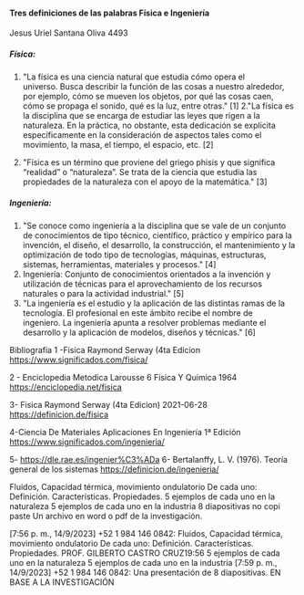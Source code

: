 

#### Tres definiciones de las palabras Física e Ingeniería

Jesus Uriel Santana Oliva
4493
##### **Física**:

1. "La física es una ciencia natural que estudia cómo opera el universo. Busca describir la función de las cosas a nuestro alrededor, por ejemplo, cómo se mueven los objetos, por qué las cosas caen, cómo se propaga el sonido, qué es la luz, entre otras."  [1]
2."La física es la disciplina que se encarga de estudiar las leyes que rigen a la naturaleza. En la práctica, no obstante, esta dedicación se explicita específicamente en la consideración de aspectos tales como el movimiento, la masa, el tiempo, el espacio, etc. [2]

3. "Física es un término que proviene del griego phisis y que significa “realidad” o “naturaleza”. Se trata de la ciencia que estudia las propiedades de la naturaleza con el apoyo de la matemática." [3]

##### **Ingeniería**:

1. "Se conoce como ingeniería a la disciplina que se vale de un conjunto de conocimientos de tipo técnico, científico, práctico y empírico para la invención, el diseño, el desarrollo, la construcción, el mantenimiento y la optimización de todo tipo de tecnologías, máquinas, estructuras, sistemas, herramientas, materiales y procesos." [4]
2. Ingeniería: Conjunto de conocimientos orientados a la invención y utilización de técnicas para el aprovechamiento de los recursos naturales o para la actividad industrial." [5]
3. "La ingeniería es el estudio y la aplicación de las distintas ramas de la tecnología. El profesional en este ámbito recibe el nombre de ingeniero. La ingeniería apunta a resolver problemas mediante el desarrollo y la aplicación de modelos, diseños y técnicas." [6]


Bibliografia
1 -Fisica Raymond Serway (4ta Edicion   https://www.significados.com/fisica/

2 - Enciclopedia Metodica Larousse 6 Fisica Y Quimica 1964 https://enciclopedia.net/fisica

3-  Fisica Raymond Serway (4ta Edicion)  2021-06-28 https://definicion.de/fisica

4-Ciencia De Materiales Aplicaciones En Ingeniería 1ª Edición  https://www.significados.com/ingenieria/

5- https://dle.rae.es/ingenier%C3%ADa
6- Bertalanffy, L. V. (1976). Teoría general de los sistemas https://definicion.de/ingenieria/


Fluidos, Capacidad térmica, movimiento ondulatorio
De cada uno:
Definición.
Características.
Propiedades.
5 ejemplos de cada uno en la naturaleza
5 ejemplos de cada uno en la industria
8 diapositivas
no copi paste
Un archivo en word o pdf de la investigación.

[7:56 p. m., 14/9/2023] +52 1 984 146 0842: Fluidos, Capacidad térmica, movimiento ondulatorio
De cada uno:
Definición.
Características.
Propiedades.
PROF. GILBERTO CASTRO CRUZ19:56
5 ejemplos de cada uno en la naturaleza
5 ejemplos de cada uno en la industria
[7:59 p. m., 14/9/2023] +52 1 984 146 0842: Una presentación de 8 diapositivas. EN BASE A LA INVESTIGACIÓN


